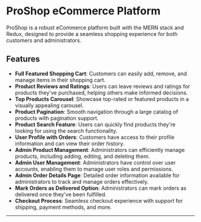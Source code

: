 # ProShop eCommerce Platform 

ProShop is a robust eCommerce platform built with the MERN stack and Redux, designed to provide a seamless shopping experience for both customers and administrators.

## Features

- **Full Featured Shopping Cart**: Customers can easily add, remove, and manage items in their shopping cart.
- **Product Reviews and Ratings**: Users can leave reviews and ratings for products they've purchased, helping others make informed decisions.
- **Top Products Carousel**: Showcase top-rated or featured products in a visually appealing carousel.
- **Product Pagination**: Smooth navigation through a large catalog of products with pagination support.
- **Product Search Feature**: Users can quickly find products they're looking for using the search functionality.
- **User Profile with Orders**: Customers have access to their profile information and can view their order history.
- **Admin Product Management**: Administrators can efficiently manage products, including adding, editing, and deleting them.
- **Admin User Management**: Administrators have control over user accounts, enabling them to manage user roles and permissions.
- **Admin Order Details Page**: Detailed order information available for administrators to track and manage orders effectively.
- **Mark Orders as Delivered Option**: Administrators can mark orders as delivered once they've been fulfilled.
- **Checkout Process**: Seamless checkout experience with support for shipping, payment methods, and more.

---

